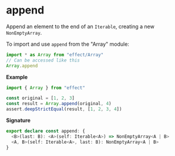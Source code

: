 # append

Append an element to the end of an `Iterable`, creating a new `NonEmptyArray`.

To import and use `append` from the "Array" module:

```ts
import * as Array from "effect/Array"
// Can be accessed like this
Array.append
```

**Example**

```ts
import { Array } from "effect"

const original = [1, 2, 3]
const result = Array.append(original, 4)
assert.deepStrictEqual(result, [1, 2, 3, 4])
```

**Signature**

```ts
export declare const append: {
  <B>(last: B): <A>(self: Iterable<A>) => NonEmptyArray<A | B>
  <A, B>(self: Iterable<A>, last: B): NonEmptyArray<A | B>
}
```
